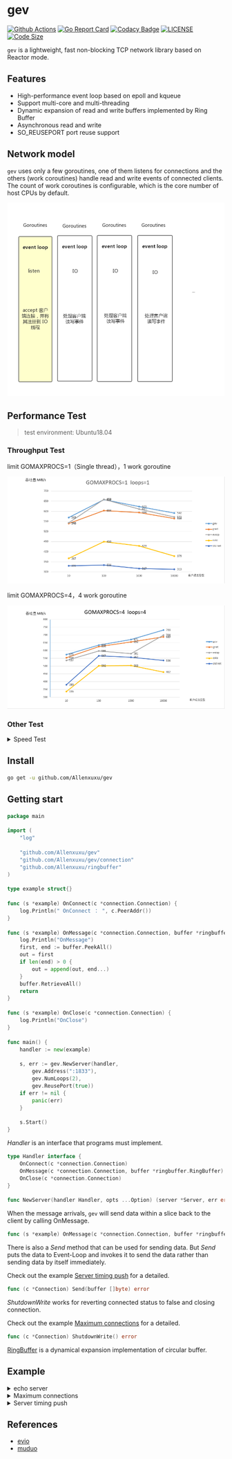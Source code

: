 # gev

[![Github Actions](https://github.com/Allenxuxu/gev/workflows/CI/badge.svg)](https://github.com/Allenxuxu/gev/actions)
[![Go Report Card](https://goreportcard.com/badge/github.com/Allenxuxu/gev)](https://goreportcard.com/report/github.com/Allenxuxu/gev)
[![Codacy Badge](https://api.codacy.com/project/badge/Grade/a2a55fe9c0c443e198f588a6c8026cd0)](https://www.codacy.com/manual/Allenxuxu/gev?utm_source=github.com&amp;utm_medium=referral&amp;utm_content=Allenxuxu/gev&amp;utm_campaign=Badge_Grade)
[![LICENSE](https://img.shields.io/badge/LICENSE-MIT-blue)](https://github.com/Allenxuxu/gev/blob/master/LICENSE)
[![Code Size](https://img.shields.io/github/languages/code-size/Allenxuxu/gev.svg?style=flat)](https://img.shields.io/github/languages/code-size/Allenxuxu/gev.svg?style=flat)

`gev` is a lightweight, fast non-blocking TCP network library based on Reactor mode.

## Features

- High-performance event loop based on epoll and kqueue
- Support multi-core and multi-threading
- Dynamic expansion of read and write buffers implemented by Ring Buffer
- Asynchronous read and write
- SO_REUSEPORT port reuse support

## Network model

`gev` uses only a few goroutines, one of them listens for connections and the others (work coroutines) handle read and write events of connected clients. The count of work coroutines is configurable, which is the core number of host CPUs by default.

![image](benchmarks/out/reactor.png)

## Performance Test

> test environment: Ubuntu18.04

### Throughput Test

limit GOMAXPROCS=1（Single thread），1 work goroutine

![image](benchmarks/out/gev11.png)

limit GOMAXPROCS=4，4 work goroutine

![image](benchmarks/out/gev44.png)

### Other Test

<details>
  <summary> Speed ​​Test </summary>

Compared with the simple performance of similar libraries, the pressure measurement method is the same as the evio project.

- gnet
- eviop
- evio
- net (StdLib)

limit GOMAXPROCS=1，1 work goroutine

![image](benchmarks/out/echo-1c-1loops.png)

limit GOMAXPROCS=1，4 个 work goroutine

![image](benchmarks/out/echo-1c-4loops.png)

limit GOMAXPROCS=4，4 个 work goroutine

![image](benchmarks/out/echo-4c-4loops.png)

</details>

## Install

```bash
go get -u github.com/Allenxuxu/gev
```

## Getting start

```go
package main

import (
	"log"

	"github.com/Allenxuxu/gev"
	"github.com/Allenxuxu/gev/connection"
	"github.com/Allenxuxu/ringbuffer"
)

type example struct{}

func (s *example) OnConnect(c *connection.Connection) {
	log.Println(" OnConnect ： ", c.PeerAddr())
}

func (s *example) OnMessage(c *connection.Connection, buffer *ringbuffer.RingBuffer) (out []byte) {
	log.Println("OnMessage")
	first, end := buffer.PeekAll()
	out = first
	if len(end) > 0 {
		out = append(out, end...)
	}
	buffer.RetrieveAll()
	return
}

func (s *example) OnClose(c *connection.Connection) {
	log.Println("OnClose")
}

func main() {
	handler := new(example)

	s, err := gev.NewServer(handler,
		gev.Address(":1833"),
		gev.NumLoops(2),
		gev.ReusePort(true))
	if err != nil {
		panic(err)
	}

	s.Start()
}
```

*Handler* is an interface that programs must implement.

```go
type Handler interface {
	OnConnect(c *connection.Connection)
	OnMessage(c *connection.Connection, buffer *ringbuffer.RingBuffer) []byte
	OnClose(c *connection.Connection)
}

func NewServer(handler Handler, opts ...Option) (server *Server, err error) {
```

When the message arrivals, `gev` will send data within a slice back to the client by calling OnMessage.

```go
func (s *example) OnMessage(c *connection.Connection, buffer *ringbuffer.RingBuffer) (out []byte)
```

There is also a *Send* method that can be used for sending data. But *Send* puts the data to Event-Loop and invokes it to send the data rather than sending data by itself immediately.

Check out the example [Server timing push](example/pushmessage/main.go) for a detailed.

```go
func (c *Connection) Send(buffer []byte) error
```

*ShutdownWrite* works for reverting connected status to false and closing connection.

Check out the example [Maximum connections](example/maxconnection/main.go) for a detailed.

```go
func (c *Connection) ShutdownWrite() error
```

[RingBuffer](https://github.com/Allenxuxu/ringbuffer) is a dynamical expansion implementation of circular buffer.

## Example

<details>
  <summary> echo server</summary>

```go
package main

import (
	"flag"
	"strconv"
	"log"

	"github.com/Allenxuxu/gev"
	"github.com/Allenxuxu/gev/connection"
	"github.com/Allenxuxu/ringbuffer"
)

type example struct{}

func (s *example) OnConnect(c *connection.Connection) {
	log.Println(" OnConnect ： ", c.PeerAddr())
}
func (s *example) OnMessage(c *connection.Connection, buffer *ringbuffer.RingBuffer) (out []byte) {
	//log.Println("OnMessage")
	first, end := buffer.PeekAll()
	out = first
	if len(end) > 0 {
		out = append(out, end...)
	}
	buffer.RetrieveAll()
	return
}

func (s *example) OnClose() {
	log.Println("OnClose")
}

func main() {
	handler := new(example)
	var port int
	var loops int

	flag.IntVar(&port, "port", 1833, "server port")
	flag.IntVar(&loops, "loops", -1, "num loops")
	flag.Parse()

	s, err := gev.NewServer(handler,
		gev.Network("tcp"),
		gev.Address(":"+strconv.Itoa(port)),
		gev.NumLoops(loops))
	if err != nil {
		panic(err)
	}

	s.Start()
}
```

</details>

<details>
  <summary> Maximum connections </summary>

```go
package main

import (
	"log"

	"github.com/Allenxuxu/gev"
	"github.com/Allenxuxu/gev/connection"
	"github.com/Allenxuxu/ringbuffer"
	"github.com/Allenxuxu/toolkit/sync/atomic"
)

type Server struct {
	clientNum     atomic.Int64
	maxConnection int64
	server        *gev.Server
}

func New(ip, port string, maxConnection int64) (*Server, error) {
	var err error
	s := new(Server)
	s.maxConnection = maxConnection
	s.server, err = gev.NewServer(s,
		gev.Address(ip+":"+port))
	if err != nil {
		return nil, err
	}

	return s, nil
}

func (s *Server) Start() {
	s.server.Start()
}

func (s *Server) Stop() {
	s.server.Stop()
}

func (s *Server) OnConnect(c *connection.Connection) {
	s.clientNum.Add(1)
	log.Println(" OnConnect ： ", c.PeerAddr())

	if s.clientNum.Get() > s.maxConnection {
		_ = c.ShutdownWrite()
		log.Println("Refused connection")
		return
	}
}
func (s *Server) OnMessage(c *connection.Connection, buffer *ringbuffer.RingBuffer) (out []byte) {
	log.Println("OnMessage")
	first, end := buffer.PeekAll()
	out = first
	if len(end) > 0 {
		out = append(out, end...)
	}
	buffer.RetrieveAll()
	return
}

func (s *Server) OnClose() {
	s.clientNum.Add(-1)
	log.Println("OnClose")
}

func main() {
	s, err := New("", "1833", 1)
	if err != nil {
		panic(err)
	}
	defer s.Stop()

	s.Start()
}
```

</details>

<details>
  <summary> Server timing push </summary>

```go
package main

import (
	"container/list"
	"github.com/Allenxuxu/gev"
	"github.com/Allenxuxu/gev/connection"
	"github.com/Allenxuxu/ringbuffer"
	"log"
	"sync"
	"time"
)

type Server struct {
	conn   *list.List
	mu     sync.RWMutex
	server *gev.Server
}

func New(ip, port string) (*Server, error) {
	var err error
	s := new(Server)
	s.conn = list.New()
	s.server, err = gev.NewServer(s,
		gev.Address(ip+":"+port))
	if err != nil {
		return nil, err
	}

	return s, nil
}

func (s *Server) Start() {
	s.server.RunEvery(1*time.Second, s.RunPush)
	s.server.Start()
}

func (s *Server) Stop() {
	s.server.Stop()
}

func (s *Server) RunPush() {
	var next *list.Element

	s.mu.RLock()
	defer s.mu.RUnlock()

	for e := s.conn.Front(); e != nil; e = next {
		next = e.Next()

		c := e.Value.(*connection.Connection)
		_ = c.Send([]byte("hello\n"))
	}
}

func (s *Server) OnConnect(c *connection.Connection) {
	log.Println(" OnConnect ： ", c.PeerAddr())

	s.mu.Lock()
	e := s.conn.PushBack(c)
	s.mu.Unlock()
	c.SetContext(e)
}
func (s *Server) OnMessage(c *connection.Connection, buffer *ringbuffer.RingBuffer) (out []byte) {
	log.Println("OnMessage")
	first, end := buffer.PeekAll()
	out = first
	if len(end) > 0 {
		out = append(out, end...)
	}
	buffer.RetrieveAll()
	return
}

func (s *Server) OnClose(c *connection.Connection) {
	log.Println("OnClose")
	e := c.Context().(*list.Element)

	s.mu.Lock()
	s.conn.Remove(e)
	s.mu.Unlock()
}

func main() {
	s, err := New("", "1833")
	if err != nil {
		panic(err)
	}
	defer s.Stop()

	s.Start()
}
```

</details>

## References

- [evio](https://github.com/tidwall/evio)
- [muduo](https://github.com/chenshuo/muduo)

